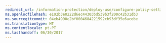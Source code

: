 ```yaml
---
redirect_url: /information-protection/deploy-use/configure-policy-settings
ms.openlocfilehash: e102b3e0222d6ec44303bd539b3f200c42b31db3
ms.sourcegitcommit: 04eb4990e2bf0004684221592cb93df35e6acebe
ms.translationtype: HT
ms.contentlocale: pt-PT
ms.lasthandoff: 06/30/2017
---
```

